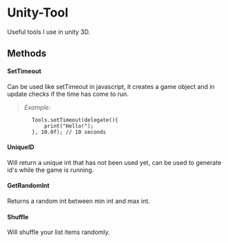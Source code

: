 Unity-Tool
===================

Useful tools I use in unity 3D.


Methods
-------------
####  SetTimeout

Can be used like setTimeout in javascript, it creates a game object and in update checks if the time has come to run.

> *Example:*
```
		Tools.setTimeout(delegate(){
			print("Hello!");
		}, 10.0f); // 10 seconds
```

####  UniqueID

Will return a unique int that has not been used yet, can be used to generate id's while the game is running.

####  GetRandomInt

Returns a random int between min int and max int.


####  Shuffle

Will shuffle your list items randomly.


